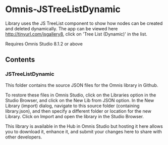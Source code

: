 # Omnis-JSTreeListDynamic
Library uses the JS TreeList component to show how nodes can be created and deleted dynamically.
The app can be viewed here http://tinyurl.com/jsgallery8, click on 'Tree List (Dynamic)' in the list.

Requires Omnis Studio 8.1.2 or above

## Contents
### JSTreeListDynamic

This folder contains the source JSON files for the Omnis library in Github. 

To restore these files in Omnis Studio, click on the Libraries option in the Studio Browser, and click on the New Lib from JSON option. In the New Library (import) dialog, navigate to this source folder (containing library.json), and then specify a different folder or location for the new Library. Click on Import and open the library in the Studio Browser. 

This library is available in the Hub in Omnis Studio but hosting it here allows you to download it, enhance it, and submit your changes here to share with other developers.
